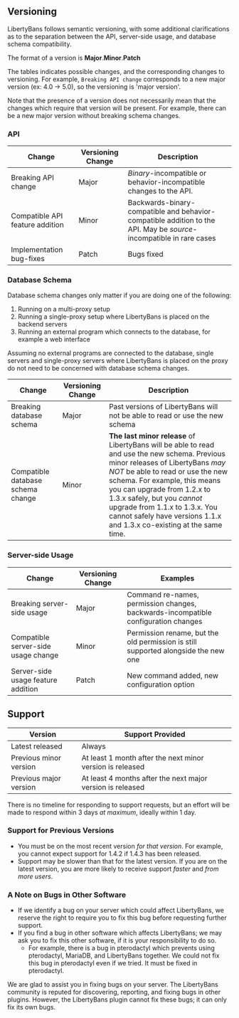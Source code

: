 ## Versioning

LibertyBans follows semantic versioning, with some additional clarifications as to the separation between the API, server-side usage, and database schema compatibility.

The format of a version is **Major**.**Minor**.**Patch**

The tables indicates possible changes, and the corresponding changes to versioning. For example, `Breaking API change` corresponds to a new major version (ex: 4.0 -> 5.0), so the versioning is 'major version'.

Note that the presence of a version does not necessarily mean that the changes which require that version will be present. For example, there can be a new major version without breaking schema changes.

### API
| Change | Versioning Change | Description |
| ------ | ----------------- | ----------- |
| Breaking API change             | Major | *Binary*-incompatible or behavior-incompatible changes to the API.                     |
| Compatible API feature addition | Minor | Backwards-binary-compatible and behavior-compatible addition to the API. May be *source*-incompatible in rare cases   |
| Implementation bug-fixes        | Patch | Bugs fixed |

### Database Schema

Database schema changes only matter if you are doing one of the following:
1. Running on a multi-proxy setup
2. Running a single-proxy setup where LibertyBans is placed on the backend servers
3. Running an external program which connects to the database, for example a web interface

Assuming no external programs are connected to the database, single servers and single-proxy servers where LibertyBans is placed on the proxy do not need to be concerned with database schema changes.

| Change | Versioning Change | Description |
| ------ | ----------------- | ----------- |
| Breaking database schema              | Major | Past versions of LibertyBans will not be able to read or use the new schema            |
| Compatible database schema change     | Minor | **The last minor release** of LibertyBans will be able to read and use the new schema. Previous minor releases of LibertyBans *may NOT* be able to read or use the new schema. For example, this means you can upgrade from 1.2.x to 1.3.x safely, but you *cannot* upgrade from 1.1.x to 1.3.x. You cannot safely have versions 1.1.x and 1.3.x co-existing at the same time. |

### Server-side Usage
| Change | Versioning Change | Examples |
| ------ | ----------------- | ----------- |
| Breaking server-side usage          | Major | Command re-names, permission changes, backwards-incompatible configuration changes |
| Compatible server-side usage change | Minor | Permission rename, but the old permission is still supported alongside the new one |
| Server-side usage feature addition  | Patch | New command added, new configuration option |

## Support

| Version                | Support Provided |
| ---------------------- | ---------------------- |
| Latest released        | Always                 |
| Previous minor version | At least 1 month after the next minor version is released  |
| Previous major version | At least 4 months after the next major version is released |

There is no timeline for responding to support requests, but an effort will be made to respond within 3 days *at maximum*, ideally within 1 day.

### Support for Previous Versions

* You must be on the most recent version *for that version*. For example, you cannot expect support for 1.4.2 if 1.4.3 has been released.
* Support may be slower than that for the latest version. If you are on the latest version, you are more likely to receive support *faster* and *from more users*.

### A Note on Bugs in Other Software

* If we identify a bug on your server which could affect LibertyBans, we reserve the right to require you to fix this bug before requesting further support.
* If you find a bug in other software which affects LibertyBans; we may ask you to fix this other software, if it is your responsibility to do so.
  * For example, there is a bug in pterodactyl which prevents using pterodactyl, MariaDB, and LibertyBans together. We could not fix this bug in pterodactyl even if we tried. It must be fixed in pterodactyl.

We are glad to assist you in fixing bugs on your server. The LibertyBans community is reputed for discovering, reporting, and fixing bugs in other plugins. However, the LibertyBans plugin cannot fix these bugs; it can only fix its own bugs.
